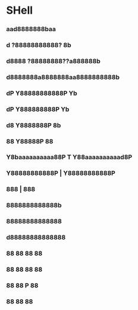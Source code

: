 # SHell


###                aad8888888baa
###              d ?88888888888?  8b
###          d8888 ?88888888??a888888b
###        d8888888a8888888aa8888888888b
###       dP       Y88888888888P       Yb
###      dP         Y888888888P         Yb
###     d8           Y8888888P          8b
###     88            Y88888P            88
###     Y8baaaaaaaaaa88P T Y88aaaaaaaaaad8P
###       Y88888888888P  |  Y88888888888P
###                888   |    888
###                8888888888888b
###                88888888888888
###                d88888888888888
###                88  88  88   88
###                88  88  88   88
###                88  88  P    88
###                88  88       88
